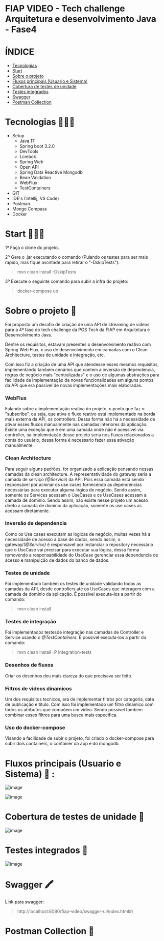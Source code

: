 # FIAP VIDEO - Tech challenge Arquitetura e desenvolvimento Java - Fase4

# ÍNDICE

* [Tecnologias](#tecnologias)
* [Start](#start)
* [Sobre o projeto](#sobreOProjeto)
* [Fluxos principais (Usuario e Sistema)](#fluxosPrincipaisUsuarioESistema)
* [Cobertura de testes de unidade](#coberturaDeTestesDeUnidade)
* [Testes integrados](#testesIntegrados)
* [Swagger](#swagger)
* [Postman Collection](#postmanCollection)

# 

# Tecnologias 👨🏻‍💻 

* Setup
    * Java 17 
    * Spring boot 3.2.0
    * DevTools
    * Lombok 
    * Spring Web
    * Open API 
    * Spring Data Reactive Mongodb
    * Bean Validation
    * WebFlux
    * TestContainers
* GIT 
* IDE's (Intellij, VS Code)
* Postman
* Mongo Compass
* Docker

#

# Start 👨🏻‍🔧

1º Faça o clone do projeto.

2º Gere o .jar executando o comando (Pulando os testes para ser mais rapido, mas fique avontade para retirar o "-DskipTests"):
> mvn clean install -DskipTests

3º Execute o seguinte comando para subir a infra do projeto:
>  docker-compose up

#

# Sobre o projeto 📖

Foi proposto um desafio de criação de uma API de streaming de videos para a 4ª fase do tech challenge da POS Tech da FIAP em Arquitetura e Desenvolvimento Java.

Dentre os requisitos, estavam presentes o desenvolvimento reativo com Spring Web Flux, o uso de desenvolvimento em camadas com o Clean Architecture, testes de unidade e integração, etc.

Com isso fiz a criação de uma API que atendesse esses mesmos requisitos, implementando tambem cenários que contem a inversão de dependencia, regras de negócio mais "centralizadas" e o uso de algumas abstrações para facilidade de implementação de novas funcionalidades em alguns pontos da API que era passivel de novas implementações mais elaboradas.

### WebFlux

Falando sobre a implementação reativa do projeto, o ponto que faz o "subscribe", ou seja, que ativa o fluxo reativo está implementado na borda mais externa da API, os controllers. Dessa forma não há a necessidade de ativar esses fluxos manualmente nas camadas interiores da aplicação. Existe uma exceção que é em uma camada onde não é acessivel via controller, na implemntação desse projeto seria nos fluxos relacionados a conta do usuário, dessa forma é necessario fazer essa ativação manualmente.

### Clean Architecture

Para seguir alguns padrões, for organizado a aplicação pensando nessas camadas da clean architecture. A representatividade do gateway seria a camada de serviço *(@Service)* da API. Pois essa camada está sendo responsável por acionar os use cases fornecendo as dependencias necessárias para executar alguma lógica de negócio. Sendo assim, somente os Services acessam o UseCases e os UseCases acessam a camada de dominio. Sendo assim, não existe nesse projeto um acesso direto a camada de dominio da aplicação, somente os use cases as acessam diretamente.

### Inversão de dependencia

Como os Use cases executam as logicas de negócio, muitas vezes há a necessidade de acesso a base de dados, sendo assim, o gateway/*(@Service)* é responsavel por instanciar o repository necessário que o UseCase vai precisar para executar sua lógica, dessa forma removendo a responsabilidade do UseCase gerenciar essa dependencia de acesso e manipulção de dados do banco de dados.

### Testes de unidade

Foi implementado também os testes de unidade validando todas as camadas da API, desde controllers até os UseCases que interagem com a camada de dominio da aplicação. É possivel executa-los a partir do comando:
> mvn clean install 

### Testes de integração

Foi implementados testesde integração nas camadas de Controller e Service usando o *@TestContainers*. É possivel executa-los a partir do comando:
> mvn clean install -P integration-tests

### Desenhos de fluxos

Criar os desenhos deu mais clareza do que precisava ser feito.

### Filtros de videos dinamicos

Um dos requisitos tecnicos, era de implementar filtros por categoria, data de publicação e titulo. Com isso foi implementado um filtro dinamico com todos os atributos que compõem um video. Sendo possivel tambem combinar esses filtros para uma busca mais especifica.

### Uso do docker-compose

Visando a facilidade de subir o projeto, foi criado o docker-compose para subir dois containers, o container da app e do mongodb.


#

# Fluxos principais (Usuario e Sistema) 👣 :
![image](https://github.com/Daniel-Nascimentt/fiap-video/assets/65513073/a1c38a60-0154-4008-bbb0-78c7b5094d72)



![image](https://github.com/Daniel-Nascimentt/fiap-video/assets/65513073/14136ee7-9f7c-4c65-b0c9-64d6fc47d2ed)
#

# Cobertura de testes de unidade 📝

![image](https://github.com/Daniel-Nascimentt/fiap-video/assets/65513073/f14adceb-60b4-4763-825e-e7ff3ee5f926)


#

# Testes integrados 📝

![image](https://github.com/Daniel-Nascimentt/fiap-video/assets/65513073/ef929d85-6420-4b20-8c77-a671c35b48d6)

#

# Swagger 🖍️

Link para swagger:
> http://localhost:8080/fiap-video/swagger-ui/index.html#/

#

# Postman Collection 📌

